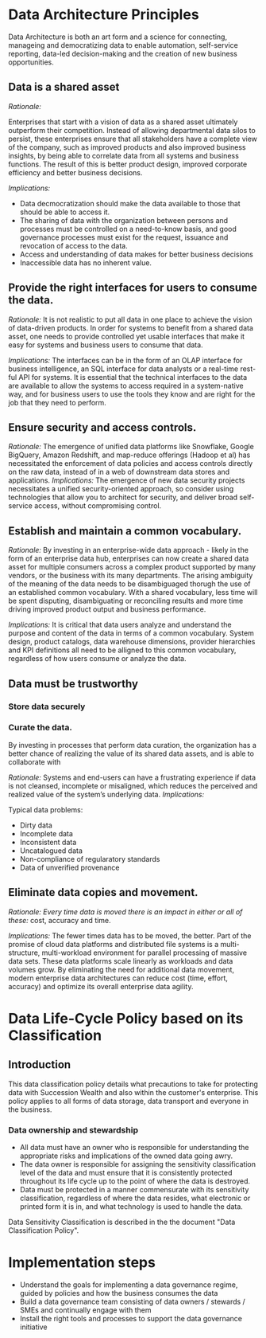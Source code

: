 # Data Architecture Principles

Data Architecture is both an art form and a science for connecting, manageing and democratizing data to enable automation, self-service reporting, data-led decision-making and the creation of new business opportunities.

##  Data is a shared asset

_Rationale:_ 

Enterprises that start with a vision of data as a shared asset ultimately outperform their competition. Instead of allowing departmental data silos to persist, these enterprises ensure that all stakeholders have a complete view of the company, such as improved products and also improved business insights, by being able to correlate data from all systems and business functions. The result of this is better product design, improved corporate efficiency and better business decisions.

_Implications:_ 

- Data decmocratization should make the data available to those that should be able to access it.
- The sharing of data with the organization between persons and processes must be controlled on a need-to-know basis, and good governance processes must exist for the request, issuance and revocation of access to the data. 
- Access and understanding of data makes for better business decisions
- Inaccessible data has no inherent value.

##  Provide the right interfaces for users to consume the data.

_Rationale:_ It is not realistic to put all data in one place to achieve the vision of data-driven products. In order for systems to benefit from a shared data asset, one needs to provide controlled yet usable interfaces that make it easy for systems and business users to consume that data. 

_Implications:_ The interfaces can be in the form of an OLAP interface for business intelligence, an SQL interface for data analysts or a real-time rest-ful API for systems. It is essential that the technical interfaces to the data are available to allow the systems to access required in a system-native way, and for business users to use the tools they know and are right for the job that they need to perform.

##  Ensure security and access controls.

_Rationale:_ The emergence of unified data platforms like Snowflake, Google BigQuery, Amazon Redshift, and map-reduce offerings (Hadoop et al) has necessitated the enforcement of data policies and access controls directly on the raw data, instead of in a web of downstream data stores and applications. 
_Implications:_ The emergence of new data security projects necessitates a unified security-oriented approach, so consider using technologies that allow you to architect for security, and deliver broad self-service access, without compromising control.

##  Establish and maintain a common vocabulary.

_Rationale:_ By investing in an enterprise-wide data approach - likely in the form of an enterprise data hub, enterprises can now create a shared data asset for multiple consumers across a complex product supported by many vendors, or the business with its many departments. The arising ambiguity of the meaning of the data needs to be disambiguaged thorugh the use of an established common vocabulary. With a shared vocabulary, less time will be spent disputing, disambiguating or reconciling results and more time driving improved product output and business performance.

_Implications:_ It is critical that data users analyze and understand the purpose and content of the data in terms of a common vocabulary. System design, product catalogs, data warehouse dimensions, provider hierarchies and KPI definitions all need to be alligned to this common vocabulary, regardless of how users consume or analyze the data. 

## Data must be trustworthy

### Store data securely

###  Curate the data.

By investing in processes that perform data curation, the organization has a better chance of realizing the value of its shared data assets, and is able to collaborate with 

_Rationale:_ Systems and end-users can have a frustrating experience if data is not cleansed, incomplete or misaligned, which reduces the perceived and realized value of the system’s underlying data. 
_Implications:_ 

Typical data problems:

- Dirty data
- Incomplete data
- Inconsistent data
- Uncatalogued data
- Non-compliance of regularatory standards
- Data of unverified provenance

##  Eliminate data copies and movement.

_Rationale: Every time data is moved there is an impact in either or all of these:_ cost, accuracy and time. 

_Implications:_ The fewer times data has to be moved, the better. Part of the promise of cloud data platforms and distributed file systems is a multi-structure, multi-workload environment for parallel processing of massive data sets. These data platforms scale linearly as workloads and data volumes grow. By eliminating the need for additional data movement, modern enterprise data architectures can reduce cost (time, effort, accuracy) and optimize its overall enterprise data agility.

 
# Data Life-Cycle Policy based on its Classification

##  Introduction

This data classification policy details what precautions to take for protecting data with Succession Wealth and also within the customer's enterprise. This policy applies to all forms of data storage, data transport and everyone in the business.

### Data ownership and stewardship

- All data must have an owner who is responsible for understanding the appropriate risks and implications of the owned data going awry. 
- The data owner is responsible for assigning the sensitivity classification level of the data and must ensure that it is consistently protected throughout its life cycle up to the point of where the data is destroyed.
- Data must be protected in a manner commensurate with its sensitivity classification, regardless of where the data resides, what electronic or printed form it is in, and what technology is used to handle the data.

Data Sensitivity Classification is described in the the document "Data Classification Policy".



 # Implementation steps

 - Understand the goals for implementing a data governance regime, guided by policies and how the business consumes the data
 - Build a data governance team consisting of data owners / stewards / SMEs and continually engage with them
 - Install the right tools and processes to support the data governance initiative
 
